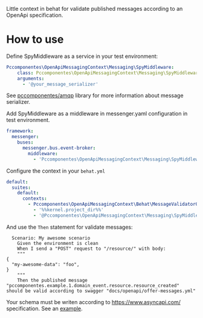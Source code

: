 Little context in behat for validate published messages according to an OpenApi specification.

# How to use

Define SpyMiddleware as a service in your test environment:

```yaml
Pccomponentes\OpenApiMessagingContext\Messaging\SpyMiddleware:
    class: Pccomponentes\OpenApiMessagingContext\Messaging\SpyMiddleware
    arguments:
      - '@your_message_serializer'
```

See [pccomponentes/amqp](https://github.com/PcComponentes/amqp) library for more information about message serializer.

Add SpyMiddleware as a middleware in messenger.yaml configuration in test environment.

```yaml
framework:
  messenger:
    buses:
      messenger.bus.event-broker:
        middleware:
          - 'Pccomponentes\OpenApiMessagingContext\Messaging\SpyMiddleware'
```

Configure the context in your `behat.yml`

```yaml
default:
  suites:
    default:
      contexts:
        - Pccomponentes\OpenApiMessagingContext\Behat\MessageValidatorOpenApiContext:
          - '%%kernel.project_dir%%'
          - '@Pccomponentes\OpenApiMessagingContext\Messaging\SpyMiddleware'
```

And use the `Then` statement for validate messages:

```gherkin
  Scenario: My awesome scenario
    Given the environment is clean
    When I send a "POST" request to "/resource/" with body:
    """
{
  "my-awesome-data": "foo",
}
    """
    Then the published message "pccomponentes.example.1.domain_event.resource.resource_created" should be valid according to swagger "docs/openapi/offer-messages.yml"
```

Your schema must be writen according to https://www.asyncapi.com/ specification.
See an [example](tests/OpenApi/valid-spec.yaml).